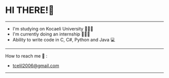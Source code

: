 # HI THERE!👋
-------------------------------------------------------
- I'm studying on Kocaeli University 👨🏻‍🎓
- I'm currently doing an internship 👨🏻‍💻
- Ability to write code in C, C#, Python and Java 💻
-------------------------------------------------------
How to reach me 📧 :
- tcelil2006@gmail.com
-------------------------------------------------------
